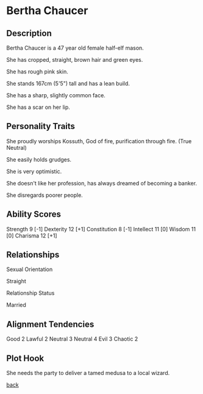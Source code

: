 # Bertha Chaucer

## Description

Bertha Chaucer is a 47 year old female half-elf mason.

She has cropped, straight, brown hair and green eyes.

She has rough pink skin.

She stands 167cm (5'5") tall and has a lean build.

She has a sharp, slightly common face.

She has a scar on her lip.

## Personality Traits

She proudly worships Kossuth, God of fire, purification through fire. (True Neutral)

She easily holds grudges.

She is very optimistic.

She doesn't like her profession, has always dreamed of becoming a banker.

She disregards poorer people.

## Ability Scores

Strength 9 [-1]
Dexterity 12 [+1]
Constitution 8 [-1]
Intellect 11 [0]
Wisdom 11 [0]
Charisma 12 [+1]

## Relationships

Sexual Orientation

Straight

Relationship Status

Married

## Alignment Tendencies

Good 2 Lawful 2
Neutral 3 Neutral 4
Evil 3 Chaotic 2

## Plot Hook

She needs the party to deliver a tamed medusa to a local wizard.

[back](../taverns/The_Lovely_Tulip_Tavern.md)
